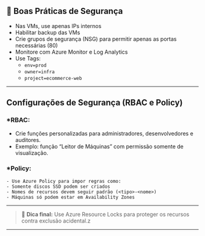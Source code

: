 
## 🔐 Boas Práticas de Segurança

- Nas VMs, use apenas IPs internos
- Habilitar backup das VMs
- Crie grupos de segurança (NSG) para permitir apenas as portas necessárias (80)
- Monitore com Azure Monitor e Log Analytics
- Use Tags:
  - `env=prod`
  - `owner=infra`
  - `project=ecommerce-web`

---

## Configurações de Segurança (RBAC e Policy)  

### *RBAC:

   - Crie funções personalizadas para administradores, desenvolvedores e auditores.
   - Exemplo: função “Leitor de Máquinas” com permissão somente de visualização.
     

### *Policy: 

    - Use Azure Policy para impor regras como:
    - Somente discos SSD podem ser criados
    - Nomes de recursos devem seguir padrão (<tipo>-<nome>)
    - Máquinas só podem estar em Availability Zones
         
---     

> 📌 **Dica final:** Use Azure Resource Locks para proteger os recursos contra exclusão acidental.z

---
